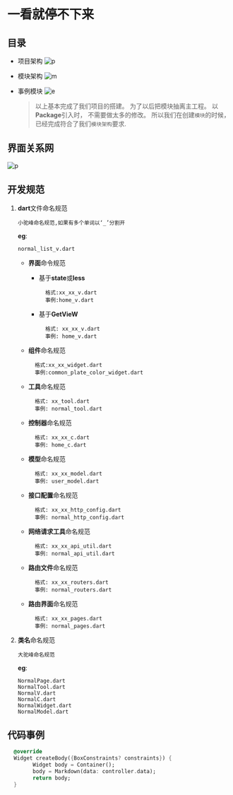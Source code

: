 <!--
 * @Descripttion: 
 * @version: 
 * @Author: TT
 * @Date: 2023-05-10 14:14:09
 * @LastEditors: TT
 * @LastEditTime: 2023-05-11 17:10:13
-->
# 一看就停不下来

## 目录
- 项目架构
![p](/assets/markdown/p_tree.png)
- 模块架构
![m](/assets/markdown/m_tree.png)
- 事例模块
![e](/assets/markdown/e_tree.png)

  > 以上基本完成了我们项目的搭建。
      为了以后把模块抽离主工程。
      以**Package**引入时，
      不需要做太多的修改。
      所以我们在创建`模块`的时候，
      已经完成符合了我们`模块架构`要求.
## 界面关系网

 ![p](/assets/markdown/basic_ms.jpeg)
## 开发规范

1. **dart**文件命名规范

    ```
    小驼峰命名规范,如果有多个单词以‘_’分割开
    ```

    **eg**:

    ```
    normal_list_v.dart
    ```

    - **界面**命令规范

        - 基于**state**或**less**
        
                格式:xx_xx_v.dart
                事例:home_v.dart
    
        - 基于**GetVieW**
          
                格式: xx_xx_v.dart
                事例: home_v.dart
    - **组件**命名规范
            
            格式:xx_xx_widget.dart
            事例:common_plate_color_widget.dart
    - **工具**命名规范

            格式: xx_tool.dart
            事例: normal_tool.dart
    - **控制器**命名规范

            格式: xx_xx_c.dart
            事例: home_c.dart
    - **模型**命名规范

            格式: xx_xx_model.dart
            事例: user_model.dart
    - **接口配置**命名规范

            格式: xx_xx_http_config.dart
            事例: normal_http_config.dart
    - **网络请求工具**命名规范

            格式: xx_xx_api_util.dart
            事例: normal_api_util.dart
    - **路由文件**命名规范

            格式: xx_xx_routers.dart
            事例: normal_routers.dart
    - **路由界面**命名规范

            格式: xx_xx_pages.dart
            事例: normal_pages.dart


2. **类名**命名规范

    ```
    大驼峰命名规范 
    ```

    **eg**:

    ```
    NormalPage.dart
    NormalTool.dart
    NormalV.dart
    NormalC.dart
    NormalWidget.dart
    NormalModel.dart
    ```

## 代码事例
```dart
  @override
  Widget createBody({BoxConstraints? constraints}) {
        Widget body = Container();
        body = Markdown(data: controller.data);
        return body;
  }
```